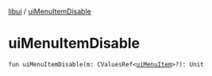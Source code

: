 [libui](README.md) / [uiMenuItemDisable](ui-menu-item-disable.md)

# uiMenuItemDisable

`fun uiMenuItemDisable(m: CValuesRef<`[`uiMenuItem`](ui-menu-item.md)`>?): Unit`
